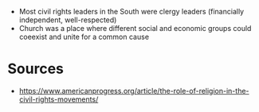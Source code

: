 - Most civil rights leaders in the South were clergy leaders (financially independent, well-respected)
- Church was a place where different social and economic groups could coeexist and unite for a common cause

# Sources

- https://www.americanprogress.org/article/the-role-of-religion-in-the-civil-rights-movements/